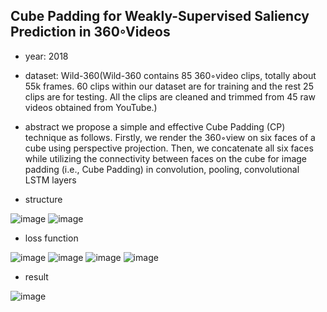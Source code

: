 ## Cube Padding for Weakly-Supervised Saliency Prediction in 360◦Videos

- year: 2018

- dataset: Wild-360(Wild-360 contains 85 360◦video clips, totally about 55k frames.
60 clips within our dataset are for training and the rest 25 clips are for testing. 
All the clips are cleaned and trimmed from 45 raw videos obtained from YouTube.)

- abstract
we propose a simple and effective Cube Padding (CP) technique as follows.
Firstly, we render the 360◦view on six faces of a cube using perspective projection.
Then, we concatenate all six faces while utilizing the connectivity between faces on the cube for image padding (i.e., Cube Padding) in convolution, pooling, convolutional LSTM layers

- structure

![image](https://github.com/VLISLAB/360-DL-Survey/blob/main/Images/Cube_Padding_system.png)
![image](https://github.com/VLISLAB/360-DL-Survey/blob/main/Images/Cube_Padding.png)

- loss function

![image](https://github.com/VLISLAB/360-DL-Survey/blob/main/Images/Cube_Padding_motion_loss.png)
![image](https://github.com/VLISLAB/360-DL-Survey/blob/main/Images/Cube_Padding_recons.png)
![image](https://github.com/VLISLAB/360-DL-Survey/blob/main/Images/Cube_Padding_smooth_loss.png)
![image](https://github.com/VLISLAB/360-DL-Survey/blob/main/Images/Cube_Padding_total_loss.png)

- result

![image](https://github.com/VLISLAB/360-DL-Survey/blob/main/Images/Cube_Padding_result.png)

